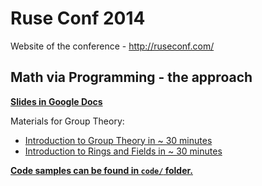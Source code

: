 # Ruse Conf 2014

Website of the conference - http://ruseconf.com/

## Math via Programming - the approach

[**Slides in Google Docs**](https://docs.google.com/presentation/d/1sxE-fcIrXM9Q4AEwXf6kCpfONgakrBO3HCcOwPPmKRY/edit?usp=sharing)

Materials for Group Theory:

* [Introduction to Group Theory in ~ 30 minutes](https://www.youtube.com/watch?v=WwndchnEDS4)
* [Introduction to Rings and Fields in ~ 30 minutes](https://www.youtube.com/watch?v=syHBApgJhsA)

[**Code samples can be found in `code/` folder.**](https://github.com/RadoRado/Talks/tree/master/RuseConf2014/code)
